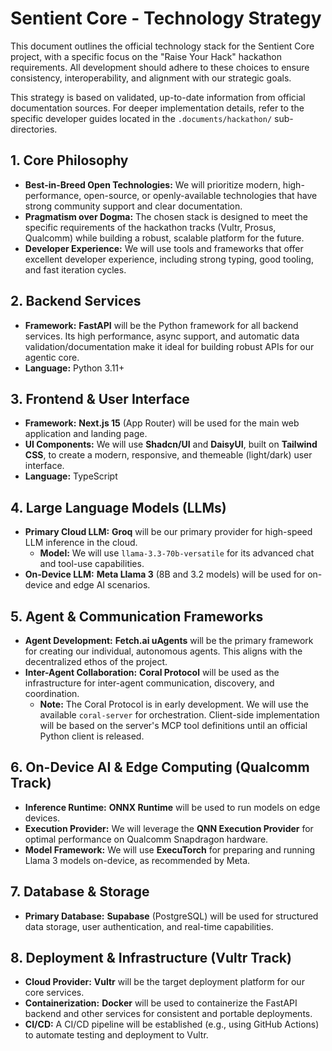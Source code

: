 # Sentient Core - Technology Strategy

This document outlines the official technology stack for the Sentient Core project, with a specific focus on the "Raise Your Hack" hackathon requirements. All development should adhere to these choices to ensure consistency, interoperability, and alignment with our strategic goals.

This strategy is based on validated, up-to-date information from official documentation sources. For deeper implementation details, refer to the specific developer guides located in the `.documents/hackathon/` sub-directories.

## 1. Core Philosophy

- **Best-in-Breed Open Technologies:** We will prioritize modern, high-performance, open-source, or openly-available technologies that have strong community support and clear documentation.
- **Pragmatism over Dogma:** The chosen stack is designed to meet the specific requirements of the hackathon tracks (Vultr, Prosus, Qualcomm) while building a robust, scalable platform for the future.
- **Developer Experience:** We will use tools and frameworks that offer excellent developer experience, including strong typing, good tooling, and fast iteration cycles.

## 2. Backend Services

- **Framework:** **FastAPI** will be the Python framework for all backend services. Its high performance, async support, and automatic data validation/documentation make it ideal for building robust APIs for our agentic core.
- **Language:** Python 3.11+

## 3. Frontend & User Interface

- **Framework:** **Next.js 15** (App Router) will be used for the main web application and landing page.
- **UI Components:** We will use **Shadcn/UI** and **DaisyUI**, built on **Tailwind CSS**, to create a modern, responsive, and themeable (light/dark) user interface.
- **Language:** TypeScript

## 4. Large Language Models (LLMs)

- **Primary Cloud LLM:** **Groq** will be our primary provider for high-speed LLM inference in the cloud.
    - **Model:** We will use `llama-3.3-70b-versatile` for its advanced chat and tool-use capabilities.
- **On-Device LLM:** **Meta Llama 3** (8B and 3.2 models) will be used for on-device and edge AI scenarios.

## 5. Agent & Communication Frameworks

- **Agent Development:** **Fetch.ai uAgents** will be the primary framework for creating our individual, autonomous agents. This aligns with the decentralized ethos of the project.
- **Inter-Agent Collaboration:** **Coral Protocol** will be used as the infrastructure for inter-agent communication, discovery, and coordination.
    - **Note:** The Coral Protocol is in early development. We will use the available `coral-server` for orchestration. Client-side implementation will be based on the server's MCP tool definitions until an official Python client is released.

## 6. On-Device AI & Edge Computing (Qualcomm Track)

- **Inference Runtime:** **ONNX Runtime** will be used to run models on edge devices.
- **Execution Provider:** We will leverage the **QNN Execution Provider** for optimal performance on Qualcomm Snapdragon hardware.
- **Model Framework:** We will use **ExecuTorch** for preparing and running Llama 3 models on-device, as recommended by Meta.

## 7. Database & Storage

- **Primary Database:** **Supabase** (PostgreSQL) will be used for structured data storage, user authentication, and real-time capabilities.

## 8. Deployment & Infrastructure (Vultr Track)

- **Cloud Provider:** **Vultr** will be the target deployment platform for our core services.
- **Containerization:** **Docker** will be used to containerize the FastAPI backend and other services for consistent and portable deployments.
- **CI/CD:** A CI/CD pipeline will be established (e.g., using GitHub Actions) to automate testing and deployment to Vultr.
